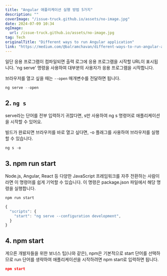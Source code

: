 ```yaml
---
title: "Angular 애플리케이션 실행 방법 5가지"
description: ""
coverImage: "/issue-truck.github.io/assets/no-image.jpg"
date: 2024-07-09 10:34
ogImage: 
  url: /issue-truck.github.io/assets/no-image.jpg
tag: Tech
originalTitle: "Different ways to run Angular application"
link: "https://medium.com/@balramchavan/different-ways-to-run-angular-application-4f5626308542"
---
```



일단 응용 프로그램이 컴파일되면 출력 로그에 응용 프로그램을 시작할 URL이 표시됩니다. 'ng serve' 명령을 사용하여 대부분의 사용자가 응용 프로그램을 시작합니다.

<div class="content-ad"></div>

브라우저를 열고 싶을 때는 `--open` 매개변수를 전달하면 됩니다.

```js
ng serve --open
```

## 2. `ng s`

serve라는 단어를 전부 입력하기 귀찮다면, s만 사용하여 ng s 명령어로 애플리케이션을 시작할 수 있어요.

<div class="content-ad"></div>

빌드가 완료되면 브라우저를 바로 열고 싶다면, -o 플래그를 사용하여 브라우저를 실행할 수 있습니다.

```js
ng s -o
```

## 3. npm run start

Node.js, Angular, React 등 다양한 JavaScript 프레임워크를 자주 전환하는 사람이라면 이 명령어를 쉽게 기억할 수 있습니다. 이 명령은 package.json 파일에서 해당 명령을 실행합니다.

<div class="content-ad"></div>

```js
npm run start
```

```js
{
  "scripts": {
    "start": "ng serve --configuration development",
  }
}
```

## 4. npm start

게으른 개발자들을 위한 보너스 팁(나와 같은), npm은 기본적으로 start 단어를 선택하므로 run 단어를 생략하여 애플리케이션을 시작하려면 npm start로 입력하면 됩니다.

<div class="content-ad"></div>

```json
npm start
```
